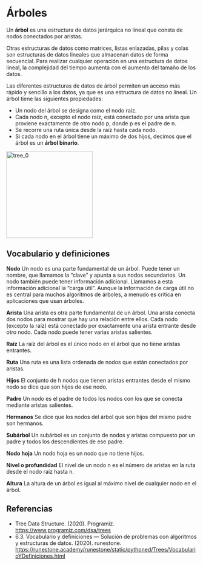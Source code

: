# Árboles

Un **árbol** es una estructura de datos jerárquica no lineal que consta de nodos conectados por aristas.

Otras estructuras de datos como matrices, listas enlazadas, pilas y colas son estructuras de datos lineales que almacenan datos de forma secuencial. Para realizar cualquier operación en una estructura de datos lineal, la complejidad del tiempo aumenta con el aumento del tamaño de los datos.

Las diferentes estructuras de datos de árbol permiten un acceso más rápido y sencillo a los datos, ya que es una estructura de datos no lineal. Un árbol tiene las siguientes propiedades:

* Un nodo del árbol se designa como el nodo raíz.
* Cada nodo n, excepto el nodo raíz, está conectado por una arista que proviene exactamente de otro nodo p, donde p es el padre de n.
* Se recorre una ruta única desde la raíz hasta cada nodo.
* Si cada nodo en el árbol tiene un máximo de dos hijos, decimos que el árbol es un **árbol binario**.

<img width="228" alt="tree_0" src="https://user-images.githubusercontent.com/42527034/120590859-cf2fea00-c400-11eb-9e86-e169e7362ba2.png">

## Vocabulario y definiciones

**Nodo**
Un nodo es una parte fundamental de un árbol. Puede tener un nombre, que llamamos la “clave” y apunta a sus nodos secundarios. Un nodo también puede tener información adicional. Llamamos a esta información adicional la “carga útil”. Aunque la información de carga útil no es central para muchos algoritmos de árboles, a menudo es crítica en aplicaciones que usan árboles.

**Arista**
Una arista es otra parte fundamental de un árbol. Una arista conecta dos nodos para mostrar que hay una relación entre ellos. Cada nodo (excepto la raíz) está conectado por exactamente una arista entrante desde otro nodo. Cada nodo puede tener varias aristas salientes.

**Raíz**
La raíz del árbol es el único nodo en el árbol que no tiene aristas entrantes.

**Ruta**
Una ruta es una lista ordenada de nodos que están conectados por aristas. 

**Hijos**
El conjunto de h nodos que tienen aristas entrantes desde el mismo nodo se dice que son hijos de ese nodo.

**Padre**
Un nodo es el padre de todos los nodos con los que se conecta mediante aristas salientes.

**Hermanos**
Se dice que los nodos del árbol que son hijos del mismo padre son hermanos.

**Subárbol**
Un subárbol es un conjunto de nodos y aristas compuesto por un padre y todos los descendientes de ese padre.

**Nodo hoja**
Un nodo hoja es un nodo que no tiene hijos.

**Nivel o profundidad**
El nivel de un nodo n es el número de aristas en la ruta desde el nodo raíz hasta n. 

**Altura**
La altura de un árbol es igual al máximo nivel de cualquier nodo en el árbol.

## Referencias

* Tree Data Structure. (2020). Programiz. https://www.programiz.com/dsa/trees
* 6.3. Vocabulario y definiciones — Solución de problemas con algoritmos y estructuras de datos. (2020). runestone. https://runestone.academy/runestone/static/pythoned/Trees/VocabularioYDefiniciones.html
